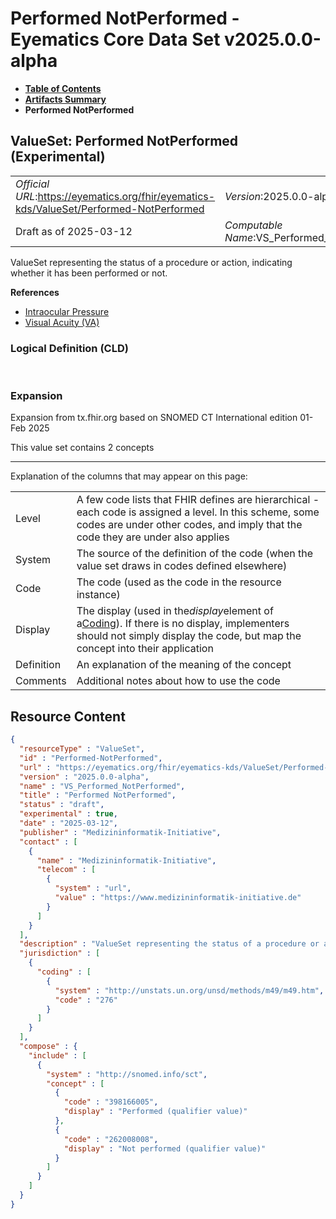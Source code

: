# Performed NotPerformed - Eyematics Core Data Set v2025.0.0-alpha

* [**Table of Contents**](toc.md)
* [**Artifacts Summary**](artifacts.md)
* **Performed NotPerformed**

## ValueSet: Performed NotPerformed (Experimental) 

| | |
| :--- | :--- |
| *Official URL*:https://eyematics.org/fhir/eyematics-kds/ValueSet/Performed-NotPerformed | *Version*:2025.0.0-alpha |
| Draft as of 2025-03-12 | *Computable Name*:VS_Performed_NotPerformed |

 
ValueSet representing the status of a procedure or action, indicating whether it has been performed or not. 

 **References** 

* [Intraocular Pressure](StructureDefinition-IOP.md)
* [Visual Acuity (VA)](StructureDefinition-observation-visual-acuity.md)

### Logical Definition (CLD)

 

### Expansion

Expansion from tx.fhir.org based on SNOMED CT International edition 01-Feb 2025

This value set contains 2 concepts

-------

 Explanation of the columns that may appear on this page: 

| | |
| :--- | :--- |
| Level | A few code lists that FHIR defines are hierarchical - each code is assigned a level. In this scheme, some codes are under other codes, and imply that the code they are under also applies |
| System | The source of the definition of the code (when the value set draws in codes defined elsewhere) |
| Code | The code (used as the code in the resource instance) |
| Display | The display (used in the*display*element of a[Coding](http://hl7.org/fhir/R4/datatypes.html#Coding)). If there is no display, implementers should not simply display the code, but map the concept into their application |
| Definition | An explanation of the meaning of the concept |
| Comments | Additional notes about how to use the code |



## Resource Content

```json
{
  "resourceType" : "ValueSet",
  "id" : "Performed-NotPerformed",
  "url" : "https://eyematics.org/fhir/eyematics-kds/ValueSet/Performed-NotPerformed",
  "version" : "2025.0.0-alpha",
  "name" : "VS_Performed_NotPerformed",
  "title" : "Performed NotPerformed",
  "status" : "draft",
  "experimental" : true,
  "date" : "2025-03-12",
  "publisher" : "Medizininformatik-Initiative",
  "contact" : [
    {
      "name" : "Medizininformatik-Initiative",
      "telecom" : [
        {
          "system" : "url",
          "value" : "https://www.medizininformatik-initiative.de"
        }
      ]
    }
  ],
  "description" : "ValueSet representing the status of a procedure or action, indicating whether it has been performed or not.",
  "jurisdiction" : [
    {
      "coding" : [
        {
          "system" : "http://unstats.un.org/unsd/methods/m49/m49.htm",
          "code" : "276"
        }
      ]
    }
  ],
  "compose" : {
    "include" : [
      {
        "system" : "http://snomed.info/sct",
        "concept" : [
          {
            "code" : "398166005",
            "display" : "Performed (qualifier value)"
          },
          {
            "code" : "262008008",
            "display" : "Not performed (qualifier value)"
          }
        ]
      }
    ]
  }
}

```
